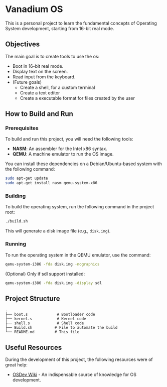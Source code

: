 # Vanadium OS

This is a personal project to learn the fundamental concepts of Operating System development, starting from 16-bit real mode.

## Objectives

The main goal is to create tools to use the os:
- Boot in 16-bit real mode.
- Display text on the screen.
- Read input from the keyboard.
- (Future goals) 
    - Create a shell, for a custom terminal
    - Create a text editor
    - Create a executable format for files created by the user

## How to Build and Run

### Prerequisites

To build and run this project, you will need the following tools:

- **NASM**: An assembler for the Intel x86 syntax.
- **QEMU**: A machine emulator to run the OS image.

You can install these dependencies on a Debian/Ubuntu-based system with the following command:
```bash
sudo apt-get update
sudo apt-get install nasm qemu-system-x86
```

### Building

To build the operating system, run the following command in the project root:

```bash
./build.sh
```

This will generate a disk image file (e.g., `disk.img`).

### Running

To run the operating system in the QEMU emulator, use the command:

```bash
qemu-system-i386 -fda disk.img -nographics

```
(Optional) Only if sdl support installed:
```bash
qemu-system-i386 -fda disk.img -display sdl
```

## Project Structure

```
.
├── boot.s             # Bootloader code
├── kernel.s           # Kernel code
├── shell.s            # Shell code
├── Build.sh          # File to automate the build
└── README.md         # This file
```

## Useful Resources

During the development of this project, the following resources were of great help:

- [OSDev Wiki](https://wiki.osdev.org/) - An indispensable source of knowledge for OS development.
